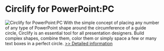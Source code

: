 # Circlify for PowerPoint:PC
![Circlify for PowerPoint:PC](https://mycommerce.akamaized.net/api/pimages/P300458630/BIG/300458630.PNG)
With the simple concept of placing any number of any type of PowerPoint shape around the circumference of a guide circle, Circlify is an essential tool for all presentation designers. Build complex shapes, combine them, color them or simply space a few or many text boxes in a perfect circle.
[>> Detailed information](https://secure.shareit.com/shareit/product.html?productid=300458630&affiliateid=200057808)